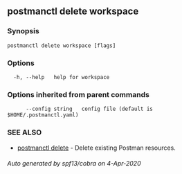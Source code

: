 ## postmanctl delete workspace



### Synopsis



```
postmanctl delete workspace [flags]
```

### Options

```
  -h, --help   help for workspace
```

### Options inherited from parent commands

```
      --config string   config file (default is $HOME/.postmanctl.yaml)
```

### SEE ALSO

* [postmanctl delete](postmanctl_delete.md)	 - Delete existing Postman resources.

###### Auto generated by spf13/cobra on 4-Apr-2020
